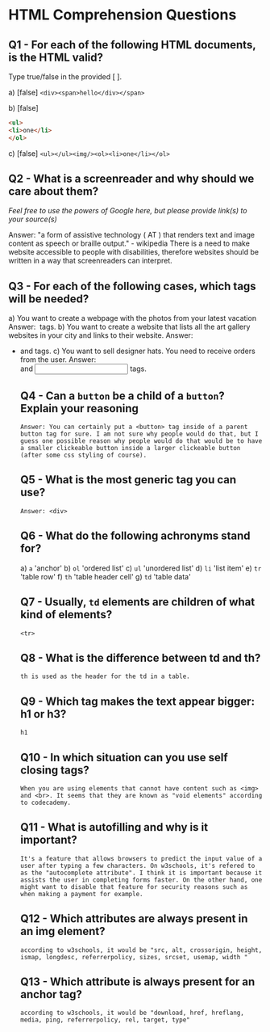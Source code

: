 # HTML Comprehension Questions

## Q1 - For each of the following HTML documents, is the HTML valid?

Type true/false in the provided [ ].

a) [false] `<div><span>hello</div></span>`

b) [false]

```html
<ul>
<li>one</li>
</ol>
```

c) [false] `<ul></ul><img/><ol><li>one</li></ol>`

## Q2 - What is a screenreader and why should we care about them?

_Feel free to use the powers of Google here, but please provide link(s) to your source(s)_

 Answer: "a form of assistive technology ( AT ) that renders text and image content as speech or braille output." - wikipedia
 There is a need to make website accessible to people with disabilities, therefore websites should be written in a way that screenreaders can interpret.

## Q3 - For each of the following cases, which tags will be needed?

a) You want to create a webpage with the photos from your latest vacation
    Answer:  <img> tags.
b) You want to create a website that lists all the art gallery websites in your city and links to their website.
    Answer: <ul><li> and <a> tags.
c) You want to sell designer hats. You need to receive orders from the user.
    Answer: <form> and <input> tags.
## Q4 - Can a `button` be a child of a `button`? Explain your reasoning
    Answer: You can certainly put a <button> tag inside of a parent button tag for sure. I am not sure why people would do that, but I guess one possible reason why people would do that would be to have a smaller clickeable button inside a larger clickeable button (after some css styling of course). 
## Q5 - What is the most generic tag you can use?
    Answer: <div>
## Q6 - What do the following achronyms stand for?

a) `a`
    'anchor'
b) `ol`
    'ordered list'
c) `ul`
    'unordered list'
d) `li`
    'list item'
e) `tr`
    'table row'
f) `th`
    'table header cell'
g) `td`
    'table data'
## Q7 - Usually, `td` elements are children of what kind of elements?
    <tr>
## Q8 - What is the difference between td and th?
    th is used as the header for the td in a table.
## Q9 - Which tag makes the text appear bigger: h1 or h3?
    h1
## Q10 - In which situation can you use self closing tags?
    When you are using elements that cannot have content such as <img> and <br>. It seems that they are known as "void elements" according to codecademy.
## Q11 - What is autofilling and why is it important?
    It's a feature that allows browsers to predict the input value of a user after typing a few characters. On w3schools, it's refered to as the "autocomplete attribute". I think it is important because it assists the user in completing forms faster. On the other hand, one might want to disable that feature for security reasons such as when making a payment for example.
## Q12 - Which attributes are always present in an img element?
    according to w3schools, it would be "src, alt, crossorigin, height, ismap, longdesc, referrerpolicy, sizes, srcset, usemap, width "
## Q13 - Which attribute is always present for an anchor tag?
    according to w3schools, it would be "download, href, hreflang, media, ping, referrerpolicy, rel, target, type"